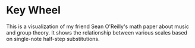 # Key Wheel

This is a visualization of my friend Sean O'Reilly's math paper about music and group theory. It shows the relationship between various scales based on single-note half-step substitutions.
